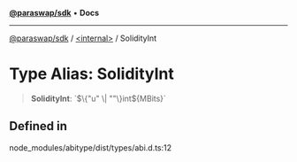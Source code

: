 [**@paraswap/sdk**](../../README.md) • **Docs**

***

[@paraswap/sdk](../../globals.md) / [\<internal\>](../README.md) / SolidityInt

# Type Alias: SolidityInt

> **SolidityInt**: \`$\{"u" \| ""\}int$\{MBits\}\`

## Defined in

node\_modules/abitype/dist/types/abi.d.ts:12
